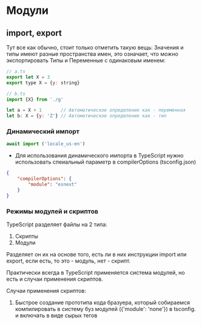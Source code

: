 # Модули

## import, export

Тут все как обычно, стоит только отметить такую вещь:
Значения и типы имеют разные пространства имен, это 
означает, что можно экспортировать Типы и Переменные 
с одинаковым именем:

```javascript
// a.ts
export let X = 3
export type X = {y: string}

// b.ts
import {X} from './g'

let a = X + 1		// Автоматическое определение как - переменная 
let b: X = {y: 'Z'}	// Автоматическое определение как - тип 
```

### Динамический импорт

```typescript
await import ('locale_us-en')
```

* Для использования динамического импорта в TypeScript нужно использовать
спеиальный параметр в compilerOptions (tsconfig.json)
```json
{
	"compilerOptions": {
		"module": "esnext"
	}
}
```

### Режимы модулей и скриптов

TypeScript разделяет файлы на 2 типа:
1. Скрипты
2. Модули

Разделяет он их на основе того, есть ли в них инструкции import или export,
если есть, то это - модуль, нет - скрипт.

Практически всегда в TypeScript применяется система модулей, но есть и 
случаи применения скриптов.

Случаи применения скриптов:
1. Быстрое создание прототипа кода бразуера, который собираемся компилировать
в систему буз модулей ({'module': 'none'}) в tsconfig. и включать в виде
сырых тегов <script> в HTML-файл.
2. Создание декларации типов

